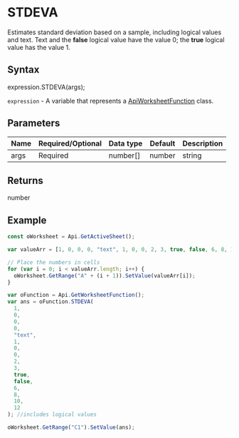 # STDEVA

Estimates standard deviation based on a sample, including logical values and text. Text and the **false** logical value have the value 0; the **true** logical value has the value 1.

## Syntax

expression.STDEVA(args);

`expression` - A variable that represents a [ApiWorksheetFunction](../ApiWorksheetFunction.md) class.

## Parameters

| **Name** | **Required/Optional** | **Data type** | **Default** | **Description** |
| ------------- | ------------- | ------------- | ------------- | ------------- |
| args | Required | number[] | number | string | boolean | [ApiRange](../../ApiRange/ApiRange.md) | [ApiName](../../ApiName/ApiName.md) |  | Up to 255 values for which the standard deviation will be calculated. The first argument is required, subsequent arguments are optional. Arguments can be numbers, logical values, text strings, names, ranges, or arrays. |

## Returns

number

## Example



```javascript
const oWorksheet = Api.GetActiveSheet();

var valueArr = [1, 0, 0, 0, "text", 1, 0, 0, 2, 3, true, false, 6, 8, 10, 12];

// Place the numbers in cells
for (var i = 0; i < valueArr.length; i++) {
  oWorksheet.GetRange("A" + (i + 1)).SetValue(valueArr[i]);
}

var oFunction = Api.GetWorksheetFunction();
var ans = oFunction.STDEVA(
  1,
  0,
  0,
  0,
  "text",
  1,
  0,
  0,
  2,
  3,
  true,
  false,
  6,
  8,
  10,
  12
); //includes logical values

oWorksheet.GetRange("C1").SetValue(ans);

```
